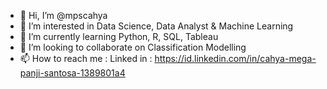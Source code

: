- 👋 Hi, I’m @mpscahya
- 👀 I’m interested in Data Science, Data Analyst & Machine Learning
- 🌱 I’m currently learning Python, R, SQL, Tableau
- 💞️ I’m looking to collaborate on Classification Modelling
- 📫 How to reach me : Linked in : https://id.linkedin.com/in/cahya-mega-panji-santosa-1389801a4

<!---
mpscahya/mpscahya is a ✨ special ✨ repository because its `README.md` (this file) appears on your GitHub profile.
You can click the Preview link to take a look at your changes.
--->
